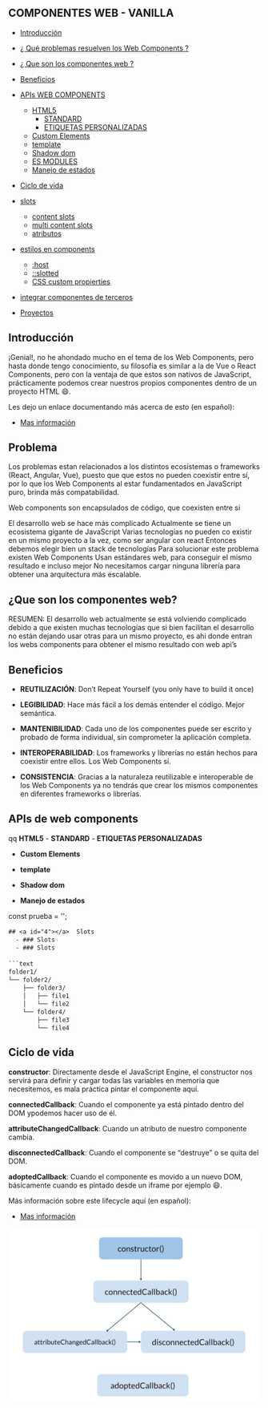 
## COMPONENTES WEB - VANILLA

- [Introducción](#1)
- [¿ Qué problemas resuelven los Web Components ?](#2)
- [¿ Que son los componentes web ?](#3)
- [Beneficios](#4)
- [APIs WEB COMPONENTS](#5)
  - [HTML5](#5.2)
    - [STANDARD](#5.2)
    - [ETIQUETAS PERSONALIZADAS](#5.2)
  - [Custom Elements](#5.1)
  - [template](#5.2)
  - [Shadow dom](#5.3)
  - [ES MODULES](#5.4)
  - [Manejo de estados](#5.4)
- [Ciclo de vida](#5)
- [slots](#6)
    - [content slots](#6.1)
    - [multi content slots](#6.2)
    - [atributos](#6.3)
- [estilos en components](#7)
  - [:host](#7.1)
  - [::slotted](#7.2)
  - [CSS custom propierties](#7.3)

- [integrar componentes de terceros](#8)
- [Proyectos](#9)

## <a id="1"></a> Introducción

¡Genial!, no he ahondado mucho en el tema de los Web Components, pero hasta donde tengo conocimiento, su filosofía es similar a la de Vue o React Components, pero con la ventaja de que estos son nativos de JavaScript, prácticamente podemos crear nuestros propios componentes dentro de un proyecto HTML 😄.

Les dejo un enlace documentando más acerca de esto (en español):

- [Mas información](https://developer.mozilla.org/es/docs/Web/Web_Components)

## <a id="2"></a>Problema

  Los problemas estan relacionados a los distintos ecosistemas o frameworks (React, Angular, Vue), puesto que que estos no pueden coexistir entre sí, por lo que los Web Components al estar fundamentados en JavaScript puro, brinda más compatabilidad.

  Web components son encapsulados de código, que coexisten entre si

  El desarrollo web se hace más complicado
  Actualmente se tiene un ecosistema gigante de JavaScript
  Varias tecnologías no pueden co existir en un mismo proyecto a la vez, como ser angular con react
  Entonces debemos elegir bien un stack de tecnologías
  Para solucionar este problema existen Web Components
  Usan estándares web, para conseguir el mismo resultado e incluso mejor
  No necesitamos cargar ninguna librería para obtener una arquitectura más escalable.

## <a id="3"></a>¿Que son los componentes web?

RESUMEN: El desarrollo web actualmente se está volviendo complicado debido a que existen muchas tecnologías que si bien facilitan el desarrollo no están dejando usar otras para un mismo proyecto, es ahi donde entran los webs components para obtener el mismo resultado con web api’s


## <a id="4"></a> Beneficios

- **REUTILIZACIÓN**:  Don’t Repeat Yourself (you only have to build it once)

- **LEGIBILIDAD**:  Hace más fácil a los demás entender el código. Mejor semántica.

- **MANTENIBILIDAD**: Cada uno de los componentes puede ser escrito y probado de forma individual, sin comprometer la aplicación completa.

- **INTEROPERABILIDAD**: Los frameworks y librerías no están hechos para coexistir entre ellos. Los Web Components sí.

- **CONSISTENCIA**: Gracias a la naturaleza reutilizable e interoperable de los Web Components ya no tendrás que crear los mismos componentes en diferentes frameworks o librerías.


## <a id="5"></a> APIs de web components
qq
 <a id="5.1"></a> **HTML5**
    - <a id="5.1.1"></a> **STANDARD**
    - <a id="5.1"></a> **ETIQUETAS PERSONALIZADAS**
  - <a id="5.1"></a> **Custom Elements**


  - <a id="5.2"></a> **template**
  - <a id="5.3"></a> **Shadow dom**
  - <a id="5.3"></a> **Manejo de estados**



const prueba = '';
```
## <a id="4"></a>  Slots
  - ### Slots
  - ### Slots

```text
folder1/
└── folder2/
    ├── folder3/
    │   ├── file1
    │   └── file2
    └── folder4/
        ├── file3
        └── file4
```
## <a id="5"></a> Ciclo de vida



  **constructor**: Directamente desde el JavaScript Engine, el constructor nos servirá para definir y cargar todas las variables en memoria que necesitemos, es mala práctica pintar el componente aquí.

  **connectedCallback**: Cuando el componente ya está pintado dentro del DOM ypodemos hacer uso de él.

  **attributeChangedCallback**: Cuando un atributo de nuestro componente cambia.

  **disconnectedCallback**: Cuando el componente se “destruye” o se quita del DOM.

  **adoptedCallback**: Cuando el componente es movido a un nuevo DOM, básicamente cuando es pintado desde un iframe por ejemplo 😄.

  Más información sobre este lifecycle aquí (en español):

  - [Mas información](https://developer.mozilla.org/es/docs/Web/Web_Components/Using_custom_elements#usando_callbacks_de_ciclo_de_vida)

<p align="center">
    <img src="./source\life-cicle-web-components.jpg" width="500" title="Ciclo de vida"/>
</p>

  

  







